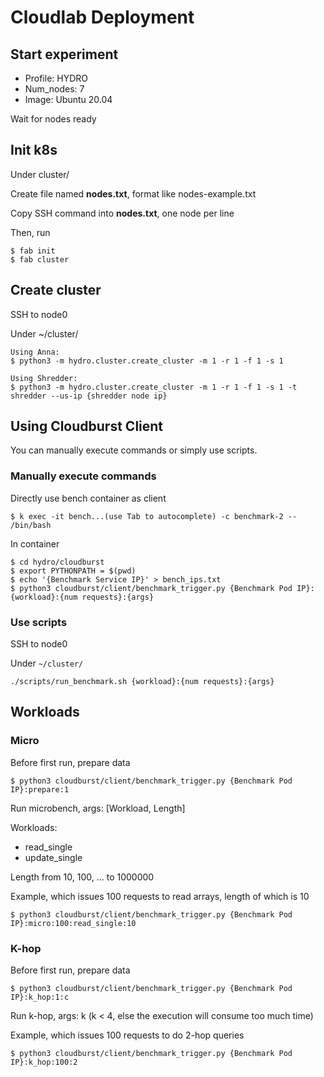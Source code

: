 # Cloudlab Deployment

## Start experiment

- Profile: HYDRO
- Num_nodes: 7
- Image: Ubuntu 20.04

Wait for nodes ready

## Init k8s

Under cluster/

Create file named **nodes.txt**, format like nodes-example.txt

Copy SSH command into **nodes.txt**, one node per line

Then, run 

```shell
$ fab init
$ fab cluster
```

## Create cluster

SSH to node0

Under ~/cluster/

```shell
Using Anna:
$ python3 -m hydro.cluster.create_cluster -m 1 -r 1 -f 1 -s 1

Using Shredder:
$ python3 -m hydro.cluster.create_cluster -m 1 -r 1 -f 1 -s 1 -t shredder --us-ip {shredder node ip}
```

## Using Cloudburst Client
You can manually execute commands or simply use scripts.
### Manually execute commands

<!-- On node0

Run ``./cli_install.sh``, which will enter ~/cloudburst/

An example for bench trigger:

``
python3 cloudburst/client/benchmark_trigger.py {Node IP}:composition:10
`` -->
Directly use bench container as client

```shell
$ k exec -it bench...(use Tab to autocomplete) -c benchmark-2 -- /bin/bash
```

In container

```shell
$ cd hydro/cloudburst
$ export PYTHONPATH = $(pwd)
$ echo '{Benchmark Service IP}' > bench_ips.txt
$ python3 cloudburst/client/benchmark_trigger.py {Benchmark Pod IP}:{workload}:{num requests}:{args}
```

### Use scripts

SSH to node0

Under `~/cluster/`
```shell
./scripts/run_benchmark.sh {workload}:{num requests}:{args}
```

## Workloads

### Micro

Before first run, prepare data

```shell
$ python3 cloudburst/client/benchmark_trigger.py {Benchmark Pod IP}:prepare:1
```

Run microbench, args: [Workload, Length]

Workloads:

- read_single
- update_single

Length from 10, 100, ... to 1000000

Example, which issues 100 requests to read arrays, length of which is 10

```shell
$ python3 cloudburst/client/benchmark_trigger.py {Benchmark Pod IP}:micro:100:read_single:10
```

### K-hop

Before first run, prepare data

```shell
$ python3 cloudburst/client/benchmark_trigger.py {Benchmark Pod IP}:k_hop:1:c
```

Run k-hop, args: k (k < 4, else the execution will consume too much time)

Example, which issues 100 requests to do 2-hop queries

```shell
$ python3 cloudburst/client/benchmark_trigger.py {Benchmark Pod IP}:k_hop:100:2
```